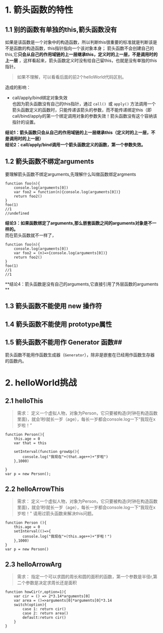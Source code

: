 


# 1. 箭头函数的特性 #



## 1.1 别的函数有单独的this,箭头函数没有 ##
如果是该函数是一个对象中的构造函数，所以判断this很重要的标准就是判断该是不是函数的构造函数，this指针指向一个该对象本身；
箭头函数不会创建自己的this,它**只会从自己的作用域链的上一层继承this，定义时的上一层，不是调用时的上一层**  ，这样看起来，箭头函数定义时没有给自己留this，也就是没有单独的this指针。
> 如果不理解，可以看看后面的前2个helloWorld代码区别。  

造成的影响： 

- call/apply/bind绑定对象失效  
也因为箭头函数没有自己的this指针，通过 `call() `或 `apply()` 方法调用一个箭头函数定义的函数时，只能传递该箭头的参数，而不能传递绑定this（即call/bind/apply的第一个绑定调用对象的参数失效！箭头函数没有这个容纳该指针的设置。  

**结论1：箭头函数只会从自己的作用域链的上一层继承this（定义时的上一层，不是调用时的上一层）**  
**结论2：call/apply/bind调用一个箭头函数定义的函数，第一个参数失效。**
## 1.2 箭头函数不绑定arguments ##
要理解箭头函数不绑定arguments,先理解什么叫做函数绑定argments  

    function foo(n){
    	console.log(arguments[0])
    	var foo2 = function(n){console.log(arguments[0])}
    	return foo2()
    }
    foo(1)
    //1
    //undefined
**结论3：如果函数绑定了arguments,那么嵌套函数之间的arguments对象是不一样的。**  
而在箭头函数就不一样了，  

    function foo(n){
    	console.log(arguments[0])
    	var foo2 = (n)=>{console.log(arguments[0])}
    	return foo2()
    }
    foo(1)
	//1
	//1
**结论4：箭头函数是没有自己的arguments,它直接引用了外层函数的arguments  **
## 1.3 箭头函数不能使用 new 操作符 ##
## 1.4 箭头函数不能使用 prototype属性 ##
## 1.5 箭头函数不能用作 Generator  函数##
 箭头函数不能用作函数生成器（`Generator`），除非是嵌套在已经用作函数生存器的函数内。
# 2. helloWorld挑战 #
## 2.1 helloThis ##
> 需求：
> 定义一个虚拟人物，对象为Person，它只要被构造(时钟在构造函数里面)，就会1秒就长一岁（age），每长一岁都会console.log一下“我现在x岁啦！”

    function Person(){
    	this.age = 0
    	var that = this
    
    	setInterval(function growUp(){
    		console.log("我现在"+(that.age++)+"岁啦")
    	},1000)

    }
    var p = new Person();

## 2.2 helloArrowThis ##
> 需求：
> 定义一个虚拟人物，对象为Person，它只要被构造(时钟在构造函数里面)，就会1秒就长一岁（age），每长一岁都会console.log一下“我现在x岁啦！"
> 请用过箭头函数来解决this问题。


    function Person (){
    	this.age = 0
    	setInterval(()=>{
    		console.log("我现在"+(this.age++)+"岁啦！")
    	},1000)
    }
    var p = new Person()

## 2.3 helloArrowArg ##
> 需求：
> 指定一个可以求圆的周长和圆的面积的函数，第一个参数是半径r,第二个参数是决定求周长还是面积


    function howCir(r,option=1){
    	var cir = () => 2*3.14*arguments[0]
    	var area = ()=>arguments[0]*arguments[0]*3.14
    	switch(option){
    		case 1: return cir()
    		case 2: return area()
    		default:return cir()
    	}
    }
